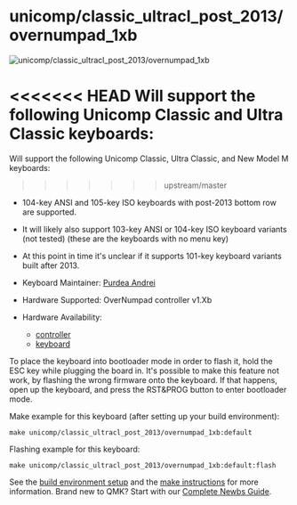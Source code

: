 # unicomp/classic_ultracl_post_2013/overnumpad_1xb

![unicomp/classic_ultracl_post_2013/overnumpad_1xb](https://www.pckeyboard.com/mm5/graphics/00000001/UB4ZPHA_800x343.jpg)

<<<<<<< HEAD
Will support the following Unicomp Classic and Ultra Classic keyboards:
=======
Will support the following Unicomp Classic, Ultra Classic, and New Model M keyboards:
>>>>>>> upstream/master
  * 104-key ANSI and 105-key ISO keyboards with post-2013 bottom row are supported.
  * It will likely also support 103-key ANSI or 104-key ISO keyboard variants (not tested) (these are the keyboards with no menu key)
  * At this point in time it's unclear if it supports 101-key keyboard variants built after 2013.

* Keyboard Maintainer: [Purdea Andrei](https://github.com/purdeaandrei)
* Hardware Supported: OverNumpad controller v1.Xb
* Hardware Availability:
  * [controller](https://github.com/purdeaandrei/overnumpad_controller_1xb)
  * [keyboard](https://www.pckeyboard.com/)

To place the keyboard into bootloader mode in order to flash it, hold the ESC key while plugging the board in.
It's possible to make this feature not work, by flashing the wrong firmware onto the keyboard.
If that happens, open up the keyboard, and press the RST&PROG button to enter bootloader mode.

Make example for this keyboard (after setting up your build environment):

    make unicomp/classic_ultracl_post_2013/overnumpad_1xb:default

Flashing example for this keyboard:

    make unicomp/classic_ultracl_post_2013/overnumpad_1xb:default:flash

See the [build environment setup](https://docs.qmk.fm/#/getting_started_build_tools) and the [make instructions](https://docs.qmk.fm/#/getting_started_make_guide) for more information. Brand new to QMK? Start with our [Complete Newbs Guide](https://docs.qmk.fm/#/newbs).
